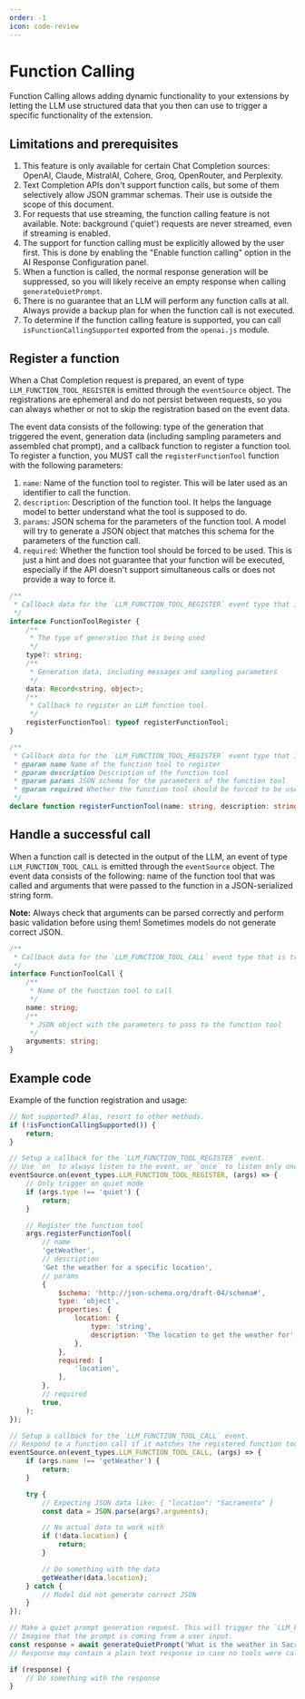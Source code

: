 ```yaml
---
order: -1
icon: code-review
---
```


# Function Calling

Function Calling allows adding dynamic functionality to your extensions by letting the LLM use structured data that you then can use to trigger a specific functionality of the extension.

## Limitations and prerequisites

1. This feature is only available for certain Chat Completion sources: OpenAI, Claude, MistralAI, Cohere, Groq, OpenRouter, and Perplexity.
2. Text Completion APIs don't support function calls, but some of them selectively allow JSON grammar schemas. Their use is outside the scope of this document.
3. For requests that use streaming, the function calling feature is not available. Note: background ('quiet') requests are never streamed, even if streaming is enabled.
4. The support for function calling must be explicitly allowed by the user first. This is done by enabling the "Enable function calling" option in the AI Response Configuration panel.
5. When a function is called, the normal response generation will be suppressed, so you will likely receive an empty response when calling `generateQuietPrompt`.
6. There is no guarantee that an LLM will perform any function calls at all. Always provide a backup plan for when the function call is not executed.
7. To determine if the function calling feature is supported, you can call `isFunctionCallingSupported` exported from the `openai.js` module.

## Register a function

When a Chat Completion request is prepared, an event of type `LLM_FUNCTION_TOOL_REGISTER` is emitted through the `eventSource` object. The registrations are ephemeral and do not persist between requests, so you can always whether or not to skip the registration based on the event data.

The event data consists of the following: type of the generation that triggered the event, generation data (including sampling parameters and assembled chat prompt), and a callback function to register a function tool. To register a function, you MUST call the `registerFunctionTool` function with the following parameters:

1. `name`: Name of the function tool to register. This will be later used as an identifier to call the function.
2. `description`: Description of the function tool. It helps the language model to better understand what the tool is supposed to do.
3. `params`: JSON schema for the parameters of the function tool. A model will try to generate a JSON object that matches this schema for the parameters of the function call.
4. `required`: Whether the function tool should be forced to be used. This is just a hint and does not guarantee that your function will be executed, especially if the API doesn't support simultaneous calls or does not provide a way to force it.

```ts
/**
 * Callback data for the `LLM_FUNCTION_TOOL_REGISTER` event type that is triggered when a function tool can be registered.
 */
interface FunctionToolRegister {
    /**
     * The type of generation that is being used
     */
    type?: string;
    /**
     * Generation data, including messages and sampling parameters
     */
    data: Record<string, object>;
    /**
     * Callback to register an LLM function tool.
     */
    registerFunctionTool: typeof registerFunctionTool;
}

/**
 * Callback data for the `LLM_FUNCTION_TOOL_REGISTER` event type that is triggered when a function tool is registered.
 * @param name Name of the function tool to register
 * @param description Description of the function tool
 * @param params JSON schema for the parameters of the function tool
 * @param required Whether the function tool should be forced to be used
 */
declare function registerFunctionTool(name: string, description: string, params: object, required: boolean): Promise<void>;
```

## Handle a successful call

When a function call is detected in the output of the LLM, an event of type `LLM_FUNCTION_TOOL_CALL` is emitted through the `eventSource` object. The event data consists of the following: name of the function tool that was called and arguments that were passed to the function in a JSON-serialized string form.

**Note:** Always check that arguments can be parsed correctly and perform basic validation before using them! Sometimes models do not generate correct JSON.

```ts
/**
 * Callback data for the `LLM_FUNCTION_TOOL_CALL` event type that is triggered when a function tool is called.
 */
interface FunctionToolCall {
    /**
     * Name of the function tool to call
     */
    name: string;
    /**
     * JSON object with the parameters to pass to the function tool
     */
    arguments: string;
}
```

## Example code

Example of the function registration and usage:

```js
// Not supported? Alas, resort to other methods.
if (!isFunctionCallingSupported()) {
    return;
}

// Setup a callback for the `LLM_FUNCTION_TOOL_REGISTER` event.
// Use `on` to always listen to the event, or `once` to listen only once.
eventSource.on(event_types.LLM_FUNCTION_TOOL_REGISTER, (args) => {
    // Only trigger on quiet mode
    if (args.type !== 'quiet') {
        return;
    }

    // Register the function tool
    args.registerFunctionTool(
        // name
        'getWeather',
        // description
        'Get the weather for a specific location',
        // params
        {
            $schema: 'http://json-schema.org/draft-04/schema#',
            type: 'object',
            properties: {
                location: {
                    type: 'string',
                    description: 'The location to get the weather for',
                },
            },
            required: [
                'location',
            ],
        },
        // required
        true,
    );
});

// Setup a callback for the `LLM_FUNCTION_TOOL_CALL` event.
// Respond to a function call if it matches the registered function tool.
eventSource.on(event_types.LLM_FUNCTION_TOOL_CALL, (args) => {
    if (args.name !== 'getWeather') {
        return;
    }

    try {
        // Expecting JSON data like: { "location": "Sacramento" }
        const data = JSON.parse(args?.arguments);

        // No actual data to work with
        if (!data.location) {
            return;
        }

        // Do something with the data
        getWeather(data.location);
    } catch {
        // Model did not generate correct JSON
    }
});

// Make a quiet prompt generation request. This will trigger the `LLM_FUNCTION_TOOL_REGISTER` event.
// Imagine that the prompt is coming from a user input.
const response = await generateQuietPrompt('What is the weather in Sacramento?', false, false);
// Response may contain a plain text response in case no tools were called. Always check for this.

if (response) {
    // Do something with the response
}
```
